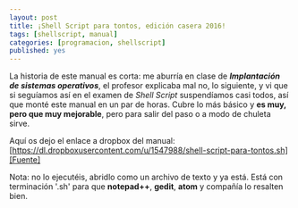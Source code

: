 ```yaml
---
layout: post
title: ¡Shell Script para tontos, edición casera 2016!
tags: [shellscript, manual]
categories: [programacion, shellscript]
published: yes
---
```

La historia de este manual es corta: me aburría en clase de ***Implantación de sistemas operativos***, el profesor explicaba mal no, lo siguiente, y vi que si seguíamos así en el examen de *Shell Script* suspendíamos casi todos, así que monté este manual en un par de horas. Cubre lo más básico y **es muy, pero que muy mejorable**, pero para salir del paso o a modo de chuleta sirve.

Aquí os dejo el enlace a dropbox del manual: [https://dl.dropboxusercontent.com/u/1547988/shell-script-para-tontos.sh][Fuente]

Nota: no lo ejecutéis, abridlo como un archivo de texto y ya está. Está con terminación '.sh' para que **notepad++**, **gedit**, **atom** y compañía lo resalten bien.

[Fuente]: https://dl.dropboxusercontent.com/u/1547988/shell-script-para-tontos.sh
